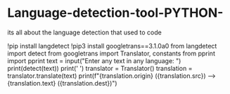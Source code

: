 # Language-detection-tool-PYTHON-
its all about the language detection that used to code 

!pip install langdetect
!pip3 install googletrans==3.1.0a0
from langdetect import detect
from googletrans import Translator, constants
from pprint import pprint
text = input("Enter any text in any language: ")
print(detect(text))
print(' ')
translator = Translator()
translation = translator.translate(text)
print(f"{translation.origin} ({translation.src}) --> {translation.text} ({translation.dest})")
